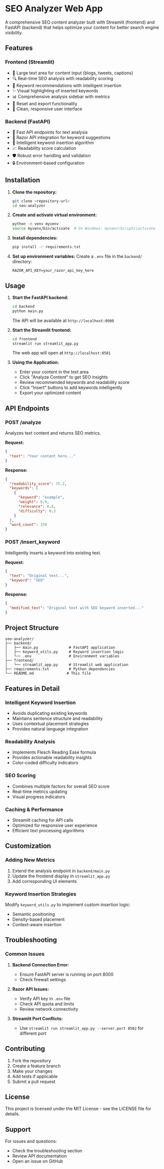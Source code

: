 # SEO Analyzer Web App

A comprehensive SEO content analyzer built with Streamlit (frontend) and FastAPI (backend) that helps optimize your content for better search engine visibility.

## Features

### Frontend (Streamlit)
- 📝 Large text area for content input (blogs, tweets, captions)
- 🔍 Real-time SEO analysis with readability scoring
- 🎯 Keyword recommendations with intelligent insertion
- ✨ Visual highlighting of inserted keywords
- 📊 Comprehensive analysis sidebar with metrics
- 🔄 Reset and export functionality
- 📱 Clean, responsive user interface

### Backend (FastAPI)
- 🚀 Fast API endpoints for text analysis
- 🔑 Razor API integration for keyword suggestions
- 🧠 Intelligent keyword insertion algorithm
- 📈 Readability score calculation
- 🛡️ Robust error handling and validation
- 🔒 Environment-based configuration

## Installation

1. **Clone the repository:**
   ```bash
   git clone <repository-url>
   cd seo-analyzer
   ```

2. **Create and activate virtual environment:**
   ```bash
   python -m venv myvenv
   source myvenv/bin/activate  # On Windows: myvenv\Scripts\activate
   ```

3. **Install dependencies:**
   ```bash
   pip install -r requirements.txt
   ```

4. **Set up environment variables:**
   Create a `.env` file in the `backend/` directory:
   ```
   RAZOR_API_KEY=your_razor_api_key_here
   ```

## Usage

1. **Start the FastAPI backend:**
   ```bash
   cd backend
   python main.py
   ```
   The API will be available at `http://localhost:8000`

2. **Start the Streamlit frontend:**
   ```bash
   cd frontend
   streamlit run streamlit_app.py
   ```
   The web app will open at `http://localhost:8501`

3. **Using the Application:**
   - Enter your content in the text area
   - Click "Analyze Content" to get SEO insights
   - Review recommended keywords and readability score
   - Click "Insert" buttons to add keywords intelligently
   - Export your optimized content

## API Endpoints

### POST /analyze
Analyzes text content and returns SEO metrics.

**Request:**
```json
{
  "text": "Your content here..."
}
```

**Response:**
```json
{
  "readability_score": 75.2,
  "keywords": [
    {
      "keyword": "example",
      "weight": 0.9,
      "relevance": 0.8,
      "difficulty": 0.3
    }
  ],
  "word_count": 150
}
```

### POST /insert_keyword
Intelligently inserts a keyword into existing text.

**Request:**
```json
{
  "text": "Original text...",
  "keyword": "SEO"
}
```

**Response:**
```json
{
  "modified_text": "Original text with SEO keyword inserted..."
}
```

## Project Structure

```
seo-analyzer/
├── backend/
│   ├── main.py              # FastAPI application
│   ├── keyword_utils.py     # Keyword insertion logic
│   └── .env                 # Environment variables
├── frontend/
│   └── streamlit_app.py     # Streamlit web application
├── requirements.txt         # Python dependencies
└── README.md               # This file
```

## Features in Detail

### Intelligent Keyword Insertion
- Avoids duplicating existing keywords
- Maintains sentence structure and readability
- Uses contextual placement strategies
- Provides natural language integration

### Readability Analysis
- Implements Flesch Reading Ease formula
- Provides actionable readability insights
- Color-coded difficulty indicators

### SEO Scoring
- Combines multiple factors for overall SEO score
- Real-time metrics updating
- Visual progress indicators

### Caching & Performance
- Streamlit caching for API calls
- Optimized for responsive user experience
- Efficient text processing algorithms

## Customization

### Adding New Metrics
1. Extend the analysis endpoint in `backend/main.py`
2. Update the frontend display in `streamlit_app.py`
3. Add corresponding UI elements

### Keyword Insertion Strategies
Modify `keyword_utils.py` to implement custom insertion logic:
- Semantic positioning
- Density-based placement
- Context-aware insertion

## Troubleshooting

### Common Issues

1. **Backend Connection Error:**
   - Ensure FastAPI server is running on port 8000
   - Check firewall settings

2. **Razor API Issues:**
   - Verify API key in `.env` file
   - Check API quota and limits
   - Review network connectivity

3. **Streamlit Port Conflicts:**
   - Use `streamlit run streamlit_app.py --server.port 8502` for different port

## Contributing

1. Fork the repository
2. Create a feature branch
3. Make your changes
4. Add tests if applicable
5. Submit a pull request

## License

This project is licensed under the MIT License - see the LICENSE file for details.

## Support

For issues and questions:
- Check the troubleshooting section
- Review API documentation
- Open an issue on GitHub